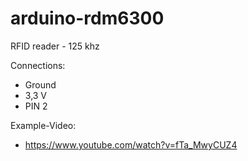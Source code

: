 # arduino-rdm6300
RFID reader - 125 khz

Connections:
* Ground
* 3,3 V
* PIN 2

Example-Video:
* https://www.youtube.com/watch?v=fTa_MwyCUZ4
